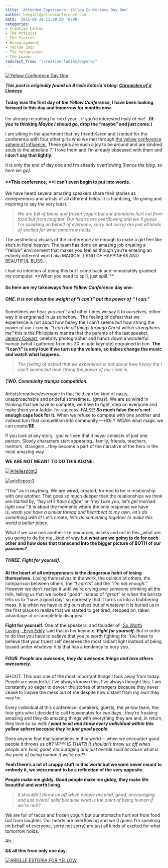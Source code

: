 ```yaml
---
title: 'Attendee Experience: Yellow Conference Day One'
author: heygirl@yellowconference.com
date: '2015-08-29 11:09:50 -0700'
categories:
- Creative Ladies
- The Activist
- The Starter
- Encouragement
- Yellow 2015
- The Solopreneur
- The Leader
redirect_from: "/creative-ladies/dayone/"
---
```


[![Yellow Conference Day One](https://s3.amazonaws.com/yellow-files/blog/2015/08/ariellespost.jpg)](https://s3.amazonaws.com/yellow-files/blog/2015/08/ariellespost.jpg)

**_This post is originally found on Arielle Estoria's blog: [Chronicles of a Lioness](http://chroniclesofalioness.com/)_**

#### Today was the first day of _the Yellow Conference_, I have been looking forward to this day and tomorrow for months now.

I’m already recruiting for next year… if you’re interested _holly at me!_   **(If you’re thinking _Maybe I should go_, drop the “maybe” and just come.)**

I am sitting in the apartment that my friend Karen and I rented for the conference with four other girls who we met through [the yellow conference sphere of influence.](https://instagram.com/explore/tags/bloomyellow/) These girls are such a joy to be around and are kindred souls to the absolute _T_, I love them and I’m already obsessed with them and **I don’t say that lightly.**

It is only the end of day one and I’m already overflowing [_hence the blog, so here we go]._

#### **This conference, **I can’t even begin to put into words.

We have heard several amazing speakers share their stories as entrepreneurs and artists of all different fields. It is humbling, life giving and inspiring to say the very least.

> _We are full of tacos and frozen yogurt but our stomachs hurt not from food but from laughter. Our hearts are overflowing and we (I guess I’m speaking on behalf of everyone, sorry not sorry) are just all kinds of excited for what tomorrow holds._

The aesthetics/ visuals of the conference are enough to make a girl feel like she’s in floral heaven. The team has done an amazing job creating a “Yellow” environment that makes you feel as though you’re entering an entirely different world aka MAGICAL LAND OF HAPPINESS AND BEAUTIFUL BLISS.

I had no intention of doing this but I came back and immediately grabbed my computer. **When you need to spill, just spill. **

#### So here are my takeaways from _Yellow Conference_ day one:

##### **ONE.** It is not about the weight of “I can’t” but the power of “ I can.”

Sometimes we hear _you can’t_ and other times we say it to ourselves, either way it is engrained in us somehow.  The feeling of defeat that we experience is not about how heavy the I can’t seems but how strong the power of our _I can_ **is**. _“I can do all things through Christ which strengthens me”_ this is the Philippians mantra that the parents of the last speaker, [Jeremy Cowart,](http://seeuniversity.com/) celebrity photographer and hands down a wonderful human (what I gathered from his 30 minute keynote) engrained in him. **The “I can’t” is only loud if we turn up the volume, so babes change the music and watch what happens.**

> _The feeling of defeat that we experience is not about how heavy the I can’t seems but how strong the power of our I can is._

##### **TWO. Community trumps competition.**

Artists/creatives/everyone in that field can be kind of nasty, unapproachable and prideful sometimes...(_gross)._ We are so wired in thinking that we have to compete, we have to fight, step on everyone and make them your ladder for success. FALSE! **So much false there’s not enough caps lock for it.** When we refuse to compete with one another and instead turn that competition into community —HOLY WOAH what magic we can create/**BE**.

If you look at any story,  you will see that it _never_ consists of just one person. Slowly characters start appearing...family, friends, teachers, mentors, strangers...they become a part of the narrative of the hero in the most amazing way.

**WE ARE NOT MEANT TO DO THIS ALONE.**

[![Ariellespost2](https://s3.amazonaws.com/yellow-files/blog/2015/08/Ariellespost2.jpg)](https://s3.amazonaws.com/yellow-files/blog/2015/08/Ariellespost2.jpg)

[![ariellepost3](https://s3.amazonaws.com/yellow-files/blog/2015/08/ariellepost3.jpg)](https://s3.amazonaws.com/yellow-files/blog/2015/08/ariellepost3.jpg)

“This” as in _anything._ We are wired, created, formed to be in relationship with one another. That goes so much deeper than the relationships we think are started by, _“hey let’s have coffee”_ or _“hey I like you, let’s get married right now.”_ It is about the moments where the only response we have is, _woah_ _you have a similar thread and heartbeat to my own, let’s do something with it!_ Let’s create, _let’s do something together to make this world a better place._

What if we saw one another like resources, assets and not in this _what are you going to do for me _kind of way but **what are we going to do for each other and how does that transcend into the bigger picture of BOTH of our passions?**

##### **THREE.** Fight for yourself.

**At the heart of all entrepreneurs is the dangerous habit of losing themselves.** Losing themselves in the work, the opinion of others, the comparison between others, the _“I can’ts”_ and the _“I’m not enough.”_ However we don’t realize it until we’re crying over someone drinking all the milk, telling us that we looked “_good”_ instead of “_great”_ or when the barista tells us to “have a good day” so earnestly that it turns us into a blubbering mess. It is when we have to dig ourselves out of whatever it is buried us in the first place to realize that we started to get tired, stepped on, taken advantage of or completely disappear.

**Fight for yourself.** One of the speakers, and founder of _[So Worth Loving,](http://shop.soworthloving.com/) _[Eryn Eddy](http://www.eryn.im/) said that in her keynote, **_Fight for yourself._** But in order to do that you have to believe that you’re worth fighting for. You have to believe that your truest self deserves the most radiant light instead of being tossed under whatever it is that has a tendency to bury you.

##### **FOUR.** People are awesome, they do awesome things and love others awesomely.

SHOOT. This was one of the most important things I took away from today. People are wonderful. I’ve always known this, I’ve always thought this. I am constantly so eager to devour the stories of strangers because they never cease to inspire the mess out of me despite how distant from my own they may be.

Every individual at this conference: speakers, guests, the yellow team, the four girls who I decided to call housemates for two days…they’re freaking amazing and they do amazing things with everything they are and, in return, they love so so well. _**I want to sit and know every individual within this yellow sphere because they’re just good people.**_

Does anyone find that sometimes in this world— when we encounter good people it throws us off? _WHY IS THAT?!_ _It shouldn’t throw us off when people are kind, good, encouraging and just overall solid because what is the point of being human if we’re not!?_

**Yeah there’s a lot of crappy stuff in this world but we were never meant to embody it, we were meant to be a reflection of the very opposite.**

**People make me giddy. _Good_ people make me giddy, they make life beautiful and worth living.**

> _It shouldn’t throw us off when people are kind, good, encouraging and just overall solid because what is the point of being human if we’re not!?_

We are full of tacos and frozen yogurt but our stomachs hurt not from food but from laughter. Our hearts are overflowing and we (I guess I’m speaking on behalf of everyone, sorry not sorry) are just all kinds of excited for what tomorrow holds.

Ah.

**&& all this from only one day.**

[![ARIELLE ESTORIA FOR YELLOW](https://s3.amazonaws.com/yellow-files/blog/2015/08/ARIELLEESTORIA.jpg)](http://chroniclesofalioness.com/)
